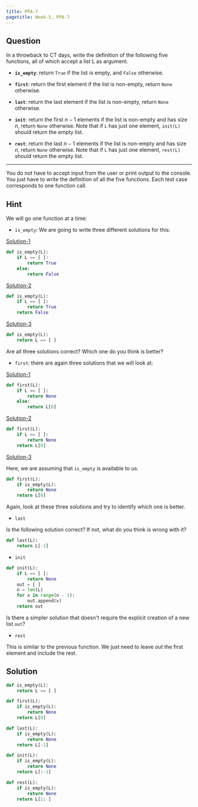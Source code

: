 ```yaml
---
title: PPA-7
pagetitle: Week-5, PPA-7
---
```


## Question

In a throwback to CT days, write the definition of the following five functions, all of which accept a list L as argument.

- **`is_empty`**: return `True` if the list is empty, and `False` otherwise.

- **`first`**: return the first element if the list is non-empty, return `None` otherwise.
- **`last`**: return the last element if the list is non-empty, return `None` otherwise.
- **`init`**: return the first $n - 1$ elements if the list is non-empty and has size $n$, return `None` otherwise. Note that if `L` has just one element, `init(L)` should return the empty list.
- **`rest`**: return the last $n - 1$ elements if the list is non-empty and has size $n$, return `None` otherwise. Note that if `L` has just one element, `rest(L)` should return the empty list.

<hr>

You do not have to accept input from the user or print output to the console. You just have to write the definition of all the five functions. Each test case corresponds to one function call.

## Hint

We will go one function at a time:

- `is_empty`: We are going to write three different solutions for this:

<u>Solution-1</u>

```python
def is_empty(L):
    if L == [ ]:
        return True
    else:
        return False
```

<u>Solution-2</u>

```python
def is_empty(L):
    if L == [ ]:
        return True
	return False
```

<u>Solution-3</u>

```python
def is_empty(L):
    return L == [ ]
```

Are all three solutions correct? Which one do you think is better?

- `first`: there are again three solutions that we will look at:

<u>Solution-1</u>

```python
def first(L):
    if L == [ ]:
        return None
    else:
        return L[0]
```

<u>Solution-2</u>

```python
def first(L):
    if L == [ ]:
        return None
   	return L[0]
```

<u>Solution-3</u>

Here, we are assuming that `is_empty` is available to us.

```python
def first(L):
    if is_empty(L):
        return None
    return L[0]
```

Again, look at these three solutions and try to identify which one is better.

- `last`

Is the following solution correct? If not, what do you think is wrong with it?

```python
def last(L):
    return L[-1]
```

- `init`

```python
def init(L):
    if L == [ ]:
        return None
	out = [ ]
    n = len(L)
    for x in range(n - 1):
        out.append(x)
    return out
```

Is there a simpler solution that doesn't require the explicit creation of a new list `out`?

- `rest`

This is similar to the previous function. We just need to leave out the first element and include the rest.

## Solution

```python
def is_empty(L):
    return L == [ ]

def first(L):
    if is_empty(L):
        return None
    return L[0]

def last(L):
    if is_empty(L):
        return None
    return L[-1]

def init(L):
    if is_empty(L):
        return None
    return L[:-1]

def rest(L):
    if is_empty(L):
        return None
    return L[1: ]
```

